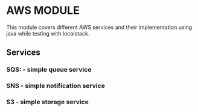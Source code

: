 # AWS MODULE

This module covers different AWS services and their implementation using java while testing with localstack.

## Services

### SQS: - simple queue service
### SNS - simple notification service
### S3 - simple storage service
